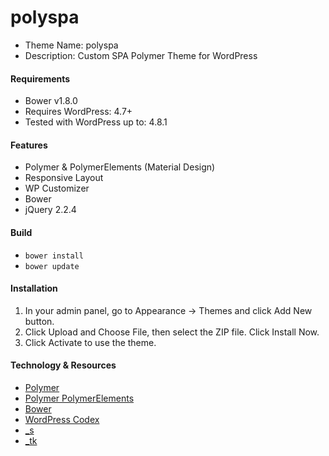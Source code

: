 polyspa
================
* Theme Name: polyspa
* Description: Custom SPA Polymer Theme for WordPress

#### Requirements
* Bower v1.8.0
* Requires WordPress: 4.7+
* Tested with WordPress up to: 4.8.1

#### Features
* Polymer & PolymerElements (Material Design)
* Responsive Layout
* WP Customizer
* Bower
* jQuery 2.2.4

#### Build
* `bower install`
* `bower update`

#### Installation
1. In your admin panel, go to Appearance -> Themes and click Add New button.
2. Click Upload and Choose File, then select the ZIP file. Click Install Now.
3. Click Activate to use the theme.

#### Technology & Resources
* [Polymer](https://github.com/Polymer/polymer)
* [Polymer PolymerElements](https://github.com/PolymerElements/)
* [Bower](https://github.com/bower/bower)
* [WordPress Codex](https://codex.wordpress.org/)
* [_s](https://github.com/Automattic/_s)
* [_tk](https://github.com/Themekraft/_tk)